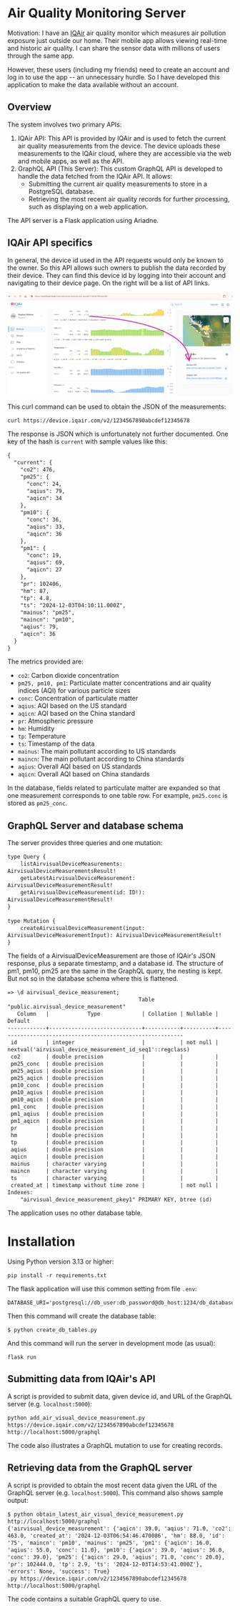 # Air Quality Monitoring Server


Motivation: I have an [IQAir](https://www.iqair.com) air quality monitor which measures air pollution exposure just outside our home. Their mobile app allows viewing real-time and historic air quality. I can share the sensor data with millions of users through the same app. 

However, these users (including my friends) need to create an account and log in to use the app -- an unnecessary hurdle. So I have developed this application to make the data available without an account.

## Overview
The system involves two primary APIs:

1. IQAir API: This API is provided by IQAir and is used to fetch the current air quality measurements from the device. The device uploads these measurements to the IQAir cloud, where they are accessible via the web and mobile apps, as well as the API.
2. GraphQL API (This Server): This custom GraphQL API is developed to handle the data fetched from the IQAir API. It allows:
    - Submitting the current air quality measurements to store in a PostgreSQL database.
    - Retrieving the most recent air quality records for further processing, such as displaying on a web application.

The API server is a Flask application using Ariadne.

## IQAir API specifics

In general, the device id used in the API requests would only be known to the owner. So this API allows such owners to publish the data recorded by their device. They can find this device id by logging into their account and navigating to their device page. On the right will be a list of API links.

![Screenshot of IQAir Device Page](images/iqair-device-page.png?raw=true "Screenshot of IQAir Device Page")


This curl command can be used to obtain the JSON of the measurements:

```
curl https://device.iqair.com/v2/1234567890abcdef12345678
```

The response is JSON which is unfortunately not further documented. One key of the hash is `current` with sample values like this:

```
{
  "current": {
    "co2": 476,
    "pm25": {
      "conc": 24,
      "aqius": 79,
      "aqicn": 34
    },
    "pm10": {
      "conc": 36,
      "aqius": 33,
      "aqicn": 36
    },
    "pm1": {
      "conc": 19,
      "aqius": 69,
      "aqicn": 27
    },
    "pr": 102406,
    "hm": 87,
    "tp": 4.8,
    "ts": "2024-12-03T04:10:11.000Z",
    "mainus": "pm25",
    "maincn": "pm10",
    "aqius": 79,
    "aqicn": 36
  }
}
```

The metrics provided are:

* `co2`: Carbon dioxide concentration
* `pm25, pm10, pm1`: Particulate matter concentrations and air quality indices (AQI) for various particle sizes
* `conc`: Concentration of particulate matter
* `aqius`: AQI based on the US standard
* `aqicn`: AQI based on the China standard
* `pr`: Atmospheric pressure
* `hm`: Humidity
* `tp`: Temperature
* `ts`: Timestamp of the data
* `mainus`: The main pollutant according to US standards
* `maincn`: The main pollutant according to China standards
* `aqius`: Overall AQI based on US standards
* `aqicn`: Overall AQI based on China standards


In the database, fields related to particulate matter are expanded so that one measurement corresponds to one table row. For example, `pm25.conc` is stored as `pm25_conc`.

## GraphQL Server and database schema

The server provides three queries and one mutation:


```
type Query {
    listAirvisualDeviceMeasurements: AirvisualDeviceMeasurementsResult!
    getLatestAirvisualDeviceMeasurement: AirvisualDeviceMeasurementResult!
    getAirvisualDeviceMeasurement(id: ID!): AirvisualDeviceMeasurementResult!
}

type Mutation {
    createAirvisualDeviceMeasurement(input: AirvisualDeviceMeasurementInput): AirvisualDeviceMeasurementResult!
}
```

The fields of a AirvisualDeviceMeasurement are those of IQAir's JSON response, plus a separate timestamp, and a database id.
The structure of pm1, pm10, pm25 are the same in the GraphQL query, the nesting is kept. But not so in the database schema where this is flattened.

```
=> \d airvisual_device_measurement;
                                         Table "public.airvisual_device_measurement"
   Column   |            Type             | Collation | Nullable |                          Default
------------+-----------------------------+-----------+----------+-----------------------------------------------------------
 id         | integer                     |           | not null | nextval('airvisual_device_measurement_id_seq1'::regclass)
 co2        | double precision            |           |          |
 pm25_conc  | double precision            |           |          |
 pm25_aqius | double precision            |           |          |
 pm25_aqicn | double precision            |           |          |
 pm10_conc  | double precision            |           |          |
 pm10_aqius | double precision            |           |          |
 pm10_aqicn | double precision            |           |          |
 pm1_conc   | double precision            |           |          |
 pm1_aqius  | double precision            |           |          |
 pm1_aqicn  | double precision            |           |          |
 pr         | double precision            |           |          |
 hm         | double precision            |           |          |
 tp         | double precision            |           |          |
 aqius      | double precision            |           |          |
 aqicn      | double precision            |           |          |
 mainus     | character varying           |           |          |
 maincn     | character varying           |           |          |
 ts         | character varying           |           |          |
 created_at | timestamp without time zone |           | not null |
Indexes:
    "airvisual_device_measurement_pkey1" PRIMARY KEY, btree (id)
```

The application uses no other database table.

# Installation

Using Python version 3.13 or higher:

```
pip install -r requirements.txt
```

The flask application will use this common setting from file `.env`:

```
DATABASE_URI='postgresql://db_user:db_password@db_host:1234/db_database'
```

Then this command will create the database table:

```
$ python create_db_tables.py
```

And this command will run the server in development mode (as usual):

```
flask run
```

## Submitting data from IQAir's API

A script is provided to submit data, given device id, and URL of the GraphQL server (e.g. `localhost:5000`):

```
python add_air_visual_device_measurement.py https://device.iqair.com/v2/1234567890abcdef12345678 http://localhost:5000/graphql
```

The code also illustrates a GraphQL mutation to use for creating records.

## Retrieving data from the GraphQL server

A script is provided to obtain the most recent data given the URL of the GraphQL server (e.g. `localhost:5000`). This command also shows sample output:

```
$ python obtain_latest_air_visual_device_measurement.py http://localhost:5000/graphql 
{'airvisual_device_measurement': {'aqicn': 39.0, 'aqius': 71.0, 'co2': 463.0, 'created_at': '2024-12-03T06:54:46.470086', 'hm': 88.0, 'id': '75', 'maincn': 'pm10', 'mainus': 'pm25', 'pm1': {'aqicn': 16.0, 'aqius': 55.0, 'conc': 11.0}, 'pm10': {'aqicn': 39.0, 'aqius': 36.0, 'conc': 39.0}, 'pm25': {'aqicn': 29.0, 'aqius': 71.0, 'conc': 20.0}, 'pr': 102444.0, 'tp': 2.9, 'ts': '2024-12-03T14:53:41.000Z'}, 'errors': None, 'success': True}
.py https://device.iqair.com/v2/1234567890abcdef12345678 http://localhost:5000/graphql
```

The code contains a suitable GraphQL query to use.
